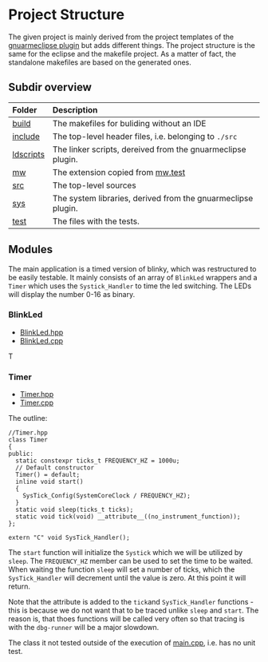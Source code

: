 # Project Structure

The given project is mainly derived from the project templates of the [gnuarmeclipse plugin](http://gnuarmeclipse.github.io/) but adds different things. The project structure is the same for the eclipse and the makefile project. As a matter of fact, the standalone makefiles are based on the generated ones.


## Subdir overview

Folder | Description
:------|:-----------
[build](https://github.com/mw-sc/mw.test.example/blob/master/stm32f4-discovery/build) | The makefiles for buliding without an IDE
[include](https://github.com/mw-sc/mw.test.example/blob/master/stm32f4-discovery/include) | The top-level header files, i.e. belonging to `./src`
[ldscripts](https://github.com/mw-sc/mw.test.example/blob/master/stm32f4-discovery/ldscripts) | The linker scripts, dereived from the gnuarmeclipse plugin.
[mw](https://github.com/mw-sc/mw.test.example/blob/master/stm32f4-discovery/mw) | The extension copied from [mw.test](https://github.com/mw-sc/mw.test)
[src](https://github.com/mw-sc/mw.test.example/blob/master/stm32f4-discovery/src) | The top-level sources
[sys](https://github.com/mw-sc/mw.test.example/blob/master/stm32f4-discovery/sys) | The system libraries, derived from the gnuarmeclipse plugin.
[test](https://github.com/mw-sc/mw.test.example/blob/master/stm32f4-discovery/test) | The files with the tests.


## Modules

The main application is a timed version of blinky, which was restructured to be easily testable. It mainly consists of an array of `BlinkLed` wrappers and a `Timer` which uses the `Systick_Handler` to time the led switching. The LEDs will display the number 0-16 as binary.


### BlinkLed

 - [BlinkLed.hpp](https://github.com/mw-sc/mw.test.example/blob/master/stm32f4-discovery/include/BlinkLed.hpp)
 - [BlinkLed.cpp](https://github.com/mw-sc/mw.test.example/blob/master/stm32f4-discovery/src/BlinkLed.cpp)

T


### Timer

 - [Timer.hpp](https://github.com/mw-sc/mw.test.example/blob/master/stm32f4-discovery/include/Timer.hpp)
 - [Timer.cpp](https://github.com/mw-sc/mw.test.example/blob/master/stm32f4-discovery/src/Timer.cpp)

The outline:

```
//Timer.hpp
class Timer
{
public:
  static constexpr ticks_t FREQUENCY_HZ = 1000u;
  // Default constructor
  Timer() = default;
  inline void start()
  {
    SysTick_Config(SystemCoreClock / FREQUENCY_HZ);
  }
  static void sleep(ticks_t ticks);
  static void tick(void) __attribute__((no_instrument_function));
};

extern "C" void SysTick_Handler();
```

The `start` function will initialize the `Systick` which we will be utilized by `sleep`. The `FREQUENCY_HZ` member can be used to set the time to be waited. When waiting the function `sleep` will set a number of ticks, which the `SysTick_Handler` will decrement until the value is zero. At this point it will return.

Note that the attribute is added to the `tick`and `SysTick_Handler` functions - this is because we do not want that to be traced unlike `sleep` and `start`. The reason is, that thoes functions will be called very often so that tracing is with the `dbg-runner` will be a major slowdown.

The class it not tested outside of the execution of [main.cpp](https://github.com/mw-sc/mw.test.example/blob/master/stm32f4-discovery/src/main.cpp), i.e. has no unit test.


